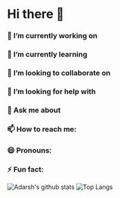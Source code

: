 # Hi there 👋




### 🔭 I’m currently working on 
### 🌱 I’m currently learning 
### 👯 I’m looking to collaborate on 
### 🤔 I’m looking for help with 
### 💬 Ask me about 
### 📫 How to reach me: 
### 😄 Pronouns: 
### ⚡ Fun fact: 


![Adarsh's github stats](https://github-readme-stats.vercel.app/api?username=adarshmalviyaaa&show_icons=true&theme=radical)
![Top Langs](https://github-readme-stats.vercel.app/api/top-langs/?username=adarshmalviyaaa&show_icons=true&theme=radical)
